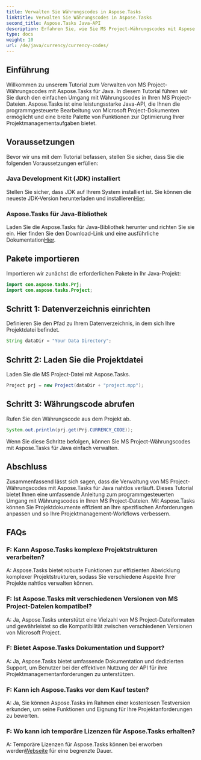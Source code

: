 ```yaml
---
title: Verwalten Sie Währungscodes in Aspose.Tasks
linktitle: Verwalten Sie Währungscodes in Aspose.Tasks
second_title: Aspose.Tasks Java-API
description: Erfahren Sie, wie Sie MS Project-Währungscodes mit Aspose.Tasks für Java effizient verwalten. Optimieren Sie Ihre Projektmanagementaufgaben mühelos.
type: docs
weight: 10
url: /de/java/currency/currency-codes/
---
```

## Einführung
Willkommen zu unserem Tutorial zum Verwalten von MS Project-Währungscodes mit Aspose.Tasks für Java. In diesem Tutorial führen wir Sie durch den einfachen Umgang mit Währungscodes in Ihren MS Project-Dateien. Aspose.Tasks ist eine leistungsstarke Java-API, die Ihnen die programmgesteuerte Bearbeitung von Microsoft Project-Dokumenten ermöglicht und eine breite Palette von Funktionen zur Optimierung Ihrer Projektmanagementaufgaben bietet.
## Voraussetzungen
Bevor wir uns mit dem Tutorial befassen, stellen Sie sicher, dass Sie die folgenden Voraussetzungen erfüllen:
### Java Development Kit (JDK) installiert
Stellen Sie sicher, dass JDK auf Ihrem System installiert ist. Sie können die neueste JDK-Version herunterladen und installieren[Hier](https://www.oracle.com/java/technologies/javase-jdk11-downloads.html).
### Aspose.Tasks für Java-Bibliothek
 Laden Sie die Aspose.Tasks für Java-Bibliothek herunter und richten Sie sie ein. Hier finden Sie den Download-Link und eine ausführliche Dokumentation[Hier](https://reference.aspose.com/tasks/java/).

## Pakete importieren
Importieren wir zunächst die erforderlichen Pakete in Ihr Java-Projekt:
```java
import com.aspose.tasks.Prj;
import com.aspose.tasks.Project;
```

## Schritt 1: Datenverzeichnis einrichten
Definieren Sie den Pfad zu Ihrem Datenverzeichnis, in dem sich Ihre Projektdatei befindet.
```java
String dataDir = "Your Data Directory";
```
## Schritt 2: Laden Sie die Projektdatei
Laden Sie die MS Project-Datei mit Aspose.Tasks.
```java
Project prj = new Project(dataDir + "project.mpp");
```
## Schritt 3: Währungscode abrufen
Rufen Sie den Währungscode aus dem Projekt ab.
```java
System.out.println(prj.get(Prj.CURRENCY_CODE));
```
Wenn Sie diese Schritte befolgen, können Sie MS Project-Währungscodes mit Aspose.Tasks für Java einfach verwalten.

## Abschluss
Zusammenfassend lässt sich sagen, dass die Verwaltung von MS Project-Währungscodes mit Aspose.Tasks für Java nahtlos verläuft. Dieses Tutorial bietet Ihnen eine umfassende Anleitung zum programmgesteuerten Umgang mit Währungscodes in Ihren MS Project-Dateien. Mit Aspose.Tasks können Sie Projektdokumente effizient an Ihre spezifischen Anforderungen anpassen und so Ihre Projektmanagement-Workflows verbessern.
## FAQs
### F: Kann Aspose.Tasks komplexe Projektstrukturen verarbeiten?
A: Aspose.Tasks bietet robuste Funktionen zur effizienten Abwicklung komplexer Projektstrukturen, sodass Sie verschiedene Aspekte Ihrer Projekte nahtlos verwalten können.
### F: Ist Aspose.Tasks mit verschiedenen Versionen von MS Project-Dateien kompatibel?
A: Ja, Aspose.Tasks unterstützt eine Vielzahl von MS Project-Dateiformaten und gewährleistet so die Kompatibilität zwischen verschiedenen Versionen von Microsoft Project.
### F: Bietet Aspose.Tasks Dokumentation und Support?
A: Ja, Aspose.Tasks bietet umfassende Dokumentation und dedizierten Support, um Benutzer bei der effektiven Nutzung der API für ihre Projektmanagementanforderungen zu unterstützen.
### F: Kann ich Aspose.Tasks vor dem Kauf testen?
A: Ja, Sie können Aspose.Tasks im Rahmen einer kostenlosen Testversion erkunden, um seine Funktionen und Eignung für Ihre Projektanforderungen zu bewerten.
### F: Wo kann ich temporäre Lizenzen für Aspose.Tasks erhalten?
 A: Temporäre Lizenzen für Aspose.Tasks können bei erworben werden[Webseite](https://purchase.aspose.com/temporary-license/) für eine begrenzte Dauer.